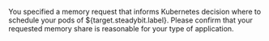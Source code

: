 You specified a memory request that informs Kubernetes decision where to schedule your pods of ${target.steadybit.label}.
Please confirm that your requested memory share is reasonable for your type of application.
